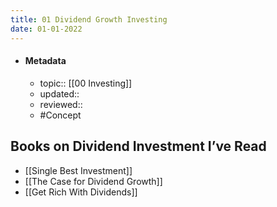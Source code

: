 ```yaml
---
title: 01 Dividend Growth Investing
date: 01-01-2022
---
```


- #### Metadata
	- topic:: [[00 Investing]]
	- updated:: 
	- reviewed:: 
	- #Concept 

## Books on Dividend Investment I’ve Read
- [[Single Best Investment]]
- [[The Case for Dividend Growth]]
- [[Get Rich With Dividends]]